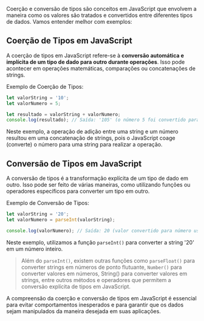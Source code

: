 Coerção e conversão de tipos são conceitos em JavaScript que envolvem a maneira como os valores são tratados e convertidos entre diferentes tipos de dados. Vamos entender melhor com exemplos:

## Coerção de Tipos em JavaScript

A coerção de tipos em JavaScript refere-se à **conversão automática e implícita de um tipo de dado para outro durante operações**. Isso pode acontecer em operações matemáticas, comparações ou concatenações de strings.

Exemplo de Coerção de Tipos:

```js
let valorString = '10';
let valorNumero = 5;

let resultado = valorString + valorNumero;
console.log(resultado); // Saída: '105' (o número 5 foi convertido para string e concatenado com a string ‘10’)
```

Neste exemplo, a operação de adição entre uma string e um número resultou em uma concatenação de strings, pois o JavaScript coage (converte) o número para uma string para realizar a operação.

## Conversão de Tipos em JavaScript

A conversão de tipos é a transformação explícita de um tipo de dado em outro. Isso pode ser feito de várias maneiras, como utilizando funções ou operadores específicos para converter um tipo em outro.

Exemplo de Conversão de Tipos:

```js
let valorString = '20';
let valorNumero = parseInt(valorString);

console.log(valorNumero); // Saída: 20 (valor convertido para número usando parseInt)
```

Neste exemplo, utilizamos a função `parseInt()` para converter a string '20' em um número inteiro.

> Além do `parseInt()`, existem outras funções como `parseFloat()` para converter strings em números de ponto flutuante, `Number()` para converter valores em números, String() para converter valores em strings, entre outros métodos e operadores que permitem a conversão explícita de tipos em JavaScript.

A compreensão da coerção e conversão de tipos em JavaScript é essencial para evitar comportamentos inesperados e para garantir que os dados sejam manipulados da maneira desejada em suas aplicações.